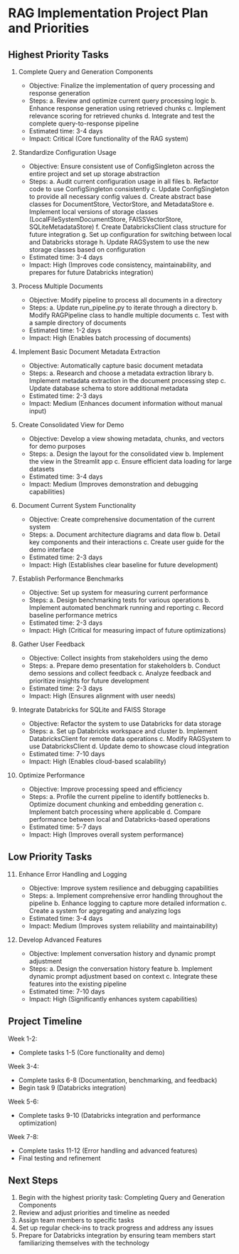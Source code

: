 # RAG Implementation Project Plan and Priorities

## Highest Priority Tasks

1. Complete Query and Generation Components
   - Objective: Finalize the implementation of query processing and response generation
   - Steps:
     a. Review and optimize current query processing logic
     b. Enhance response generation using retrieved chunks
     c. Implement relevance scoring for retrieved chunks
     d. Integrate and test the complete query-to-response pipeline 
   - Estimated time: 3-4 days
   - Impact: Critical (Core functionality of the RAG system)

2. Standardize Configuration Usage
   - Objective: Ensure consistent use of ConfigSingleton across the entire project and set up storage abstraction
   - Steps:
     a. Audit current configuration usage in all files
     b. Refactor code to use ConfigSingleton consistently
     c. Update ConfigSingleton to provide all necessary config values
     d. Create abstract base classes for DocumentStore, VectorStore, and MetadataStore
     e. Implement local versions of storage classes (LocalFileSystemDocumentStore, FAISSVectorStore, SQLiteMetadataStore)
     f. Create DatabricksClient class structure for future integration
     g. Set up configuration for switching between local and Databricks storage
     h. Update RAGSystem to use the new storage classes based on configuration
   - Estimated time: 3-4 days
   - Impact: High (Improves code consistency, maintainability, and prepares for future Databricks integration)

3. Process Multiple Documents
   - Objective: Modify pipeline to process all documents in a directory
   - Steps:
     a. Update run_pipeline.py to iterate through a directory
     b. Modify RAGPipeline class to handle multiple documents
     c. Test with a sample directory of documents
   - Estimated time: 1-2 days
   - Impact: High (Enables batch processing of documents)

4. Implement Basic Document Metadata Extraction
   - Objective: Automatically capture basic document metadata
   - Steps:
     a. Research and choose a metadata extraction library
     b. Implement metadata extraction in the document processing step
     c. Update database schema to store additional metadata
   - Estimated time: 2-3 days
   - Impact: Medium (Enhances document information without manual input)

5. Create Consolidated View for Demo
   - Objective: Develop a view showing metadata, chunks, and vectors for demo purposes
   - Steps:
     a. Design the layout for the consolidated view
     b. Implement the view in the Streamlit app
     c. Ensure efficient data loading for large datasets
   - Estimated time: 3-4 days
   - Impact: Medium (Improves demonstration and debugging capabilities)

6. Document Current System Functionality
   - Objective: Create comprehensive documentation of the current system
   - Steps:
     a. Document architecture diagrams and data flow
     b. Detail key components and their interactions
     c. Create user guide for the demo interface
   - Estimated time: 2-3 days
   - Impact: High (Establishes clear baseline for future development)

7. Establish Performance Benchmarks
   - Objective: Set up system for measuring current performance
   - Steps:
     a. Design benchmarking tests for various operations
     b. Implement automated benchmark running and reporting
     c. Record baseline performance metrics
   - Estimated time: 2-3 days
   - Impact: High (Critical for measuring impact of future optimizations)

8. Gather User Feedback
   - Objective: Collect insights from stakeholders using the demo
   - Steps:
     a. Prepare demo presentation for stakeholders
     b. Conduct demo sessions and collect feedback
     c. Analyze feedback and prioritize insights for future development
   - Estimated time: 2-3 days
   - Impact: High (Ensures alignment with user needs)

9. Integrate Databricks for SQLite and FAISS Storage
   - Objective: Refactor the system to use Databricks for data storage
   - Steps:
     a. Set up Databricks workspace and cluster
     b. Implement DatabricksClient for remote data operations
     c. Modify RAGSystem to use DatabricksClient
     d. Update demo to showcase cloud integration
   - Estimated time: 7-10 days
   - Impact: High (Enables cloud-based scalability)

10. Optimize Performance
    - Objective: Improve processing speed and efficiency
    - Steps:
      a. Profile the current pipeline to identify bottlenecks
      b. Optimize document chunking and embedding generation
      c. Implement batch processing where applicable
      d. Compare performance between local and Databricks-based operations
    - Estimated time: 5-7 days
    - Impact: High (Improves overall system performance)

## Low Priority Tasks

11. Enhance Error Handling and Logging
    - Objective: Improve system resilience and debugging capabilities
    - Steps:
      a. Implement comprehensive error handling throughout the pipeline
      b. Enhance logging to capture more detailed information
      c. Create a system for aggregating and analyzing logs
    - Estimated time: 3-4 days
    - Impact: Medium (Improves system reliability and maintainability)

12. Develop Advanced Features
    - Objective: Implement conversation history and dynamic prompt adjustment
    - Steps:
      a. Design the conversation history feature
      b. Implement dynamic prompt adjustment based on context
      c. Integrate these features into the existing pipeline
    - Estimated time: 7-10 days
    - Impact: High (Significantly enhances system capabilities)

## Project Timeline

Week 1-2: 
- Complete tasks 1-5 (Core functionality and demo)

Week 3-4:
- Complete tasks 6-8 (Documentation, benchmarking, and feedback)
- Begin task 9 (Databricks integration)

Week 5-6:
- Complete tasks 9-10 (Databricks integration and performance optimization)

Week 7-8:
- Complete tasks 11-12 (Error handling and advanced features)
- Final testing and refinement

## Next Steps

1. Begin with the highest priority task: Completing Query and Generation Components
2. Review and adjust priorities and timeline as needed
3. Assign team members to specific tasks
4. Set up regular check-ins to track progress and address any issues
5. Prepare for Databricks integration by ensuring team members start familiarizing themselves with the technology